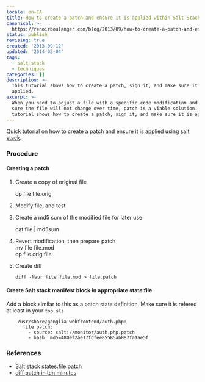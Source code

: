 ```yaml
---
locale: en-CA
title: How to create a patch and ensure it is applied within Salt Stack
canonical: >-
  https://renoirboulanger.com/blog/2013/09/how-to-create-a-patch-and-ensure-it-is-applied-within-salt-stack/
status: publish
revising: true
created: '2013-09-12'
updated: '2014-02-04'
tags:
  - salt-stack
  - techniques
categories: []
description: >-
  This tutorial shows how to create a patch, sign it, and make sure it is
  applied.
excerpt: >-
  When you need to adjust a file with a specific code modification and you are
  sure the file will not change over time, patch is a viable solution. This
  tutorial shows how to create a patch, sign it, and make sure it is applied.
---
```


<p>Quick tutorial on how to create a patch and ensure it is applied using <a href="http://saltstack.com/">salt stack</a>.</p>

<h3>Procedure</h3>

<h4>Creating a patch</h4>

<ol>
<li><p>Create a copy of original file</p>

<p>cp file file.orig</p></li>
<li><p>Modify file, and test</p></li>
<li><p>Create a md5 sum of the modified file for later use</p>

<p>cat file | md5sum</p></li>
<li><p>Revert modification, then prepare patch<br />
mv file file.mod<br />
cp file.orig file</p></li>
<li><p>Create diff</p>

<pre><code>diff -Naur file file.mod &gt; file.patch
</code></pre></li>
</ol>

<h4>Create Salt stack manifest block in appropriate state file</h4>

<p>Add a block similar to this as a patch state definition. Make sure it is refered at least in your <code>top.sls</code></p>

<pre><code>    /usr/share/ganglia-webfrontend/auth.php:
      file.patch:
        - source: salt://monitor/auth.php.patch
        - hash: md5=480ef2ae17fdfee85585ab887fa1ae5f
</code></pre>

<h3>References</h3>

<ul>
<li><a href="http://docs.saltstack.com/ref/states/all/salt.states.file.html#salt.states.file.patch">Salt stack states.file.patch</a></li>
<li><a href="http://jungels.net/articles/diff-patch-ten-minutes.html">diff patch in ten minutes</a></li>
</ul>